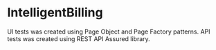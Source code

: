 # IntelligentBilling

UI tests was created using Page Object and Page Factory patterns.
API tests was created using REST API Assured library.
